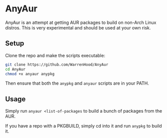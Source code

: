 # AnyAur
AnyAur is an attempt at getting AUR packages to build on non-Arch Linux distros.
This is very experimental and should be used at your own risk.

## Setup    
Clone the repo and make the scripts executable:

```sh
git clone https://github.com/WarrenHood/AnyAur
cd AnyAur
chmod +x anyaur anypkg
```

Then ensure that both the `anypkg` and `anyaur` scripts are in your PATH.

## Usage
Simply run `anyaur <list-of-packages` to build a bunch of packages from the AUR.

If you have a repo with a PKGBUILD, simply cd into it and run `anypkg` to build it.
